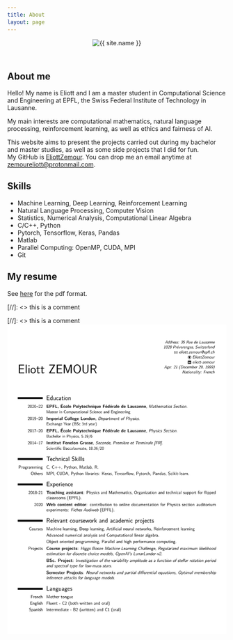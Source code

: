 ```yaml
---
title: About
layout: page
---
```


<header class="profile-pic {% if site.animation %}animated{% endif %}">
		<img class="selfie" alt="{{ site.name }}" src="{% if site.external-image %}{{ site.picture }}{% else %}{{ site.url }}/{{ site.picture }}{% endif %}" />
</header>

## About me

Hello! My name is Eliott and I am a master student in Computational Science and Engineering at EPFL, the Swiss Federal Institute of Technology in Lausanne.

My main interests are computational mathematics, natural language processing, reinforcement learning, as well as ethics and fairness of AI.  

This website aims to present the projects carried out during my bachelor and master studies, as well as some side projects that I did for fun.  
My GitHub is [EliottZemour](https://github.com/EliottZemour). You can drop me an email anytime at [zemoureliott@protonmail.com](mailto:zemoureliott@protonmail.com).

<h2>Skills</h2>

<ul class="skill-list">
	<li>Machine Learning, Deep Learning, Reinforcement Learning</li>
	<li>Natural Language Processing, Computer Vision</li>
	<li>Statistics, Numerical Analysis, Computational Linear Algebra</li>
	<li>C/C++, Python</li>
	<li>Pytorch, Tensorflow, Keras, Pandas</li>
	<li>Matlab</li>
	<li>Parallel Computing: OpenMP, CUDA, MPI</li>
	<li>Git</li>
</ul>

## My resume
See [here](/assets/resume.pdf) for the pdf format.  

[//]: <> this is a comment  

[//]: <> this is a comment  <img class="image" src="/assets/images/resume-1.png" alt="Alt Text">

